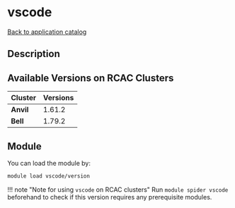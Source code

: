 # vscode

[Back to application catalog](../app_catalog.md)

## Description


## Available Versions on RCAC Clusters
|Cluster|Versions|
|---|---|
|**Anvil**|1.61.2|
|**Bell**|1.79.2|

## Module
You can load the module by:

```bash
module load vscode/version
```

!!! note "Note for using `vscode` on RCAC clusters"
    Run `module spider vscode` beforehand to check if this version requires any prerequisite modules.
